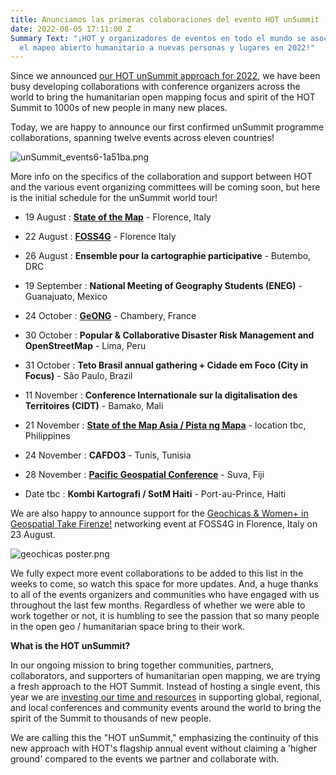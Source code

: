 ```yaml
---
title: Anunciamos las primeras colaboraciones del evento HOT unSummit
date: 2022-08-05 17:11:00 Z
Summary Text: "¡HOT y organizadores de eventos en todo el mundo se asocian para llevar
  el mapeo abierto humanitario a nuevas personas y lugares en 2022!"
---
```


Since we announced [our HOT unSummit approach for 2022](https://www.hotosm.org/updates/update-on-the-2022-and-2023-summits/), we have been busy developing collaborations with conference organizers across the world to bring the humanitarian open mapping focus and spirit of the HOT Summit to 1000s of new people in many new places.

Today, we are happy to announce our first confirmed unSummit programme collaborations, spanning twelve events across eleven countries!

![unSummit_events6-1a51ba.png](/uploads/unSummit_events6-1a51ba.png)

More info on the specifics of the collaboration and support between HOT and the various event organizing committees will be coming soon, but here is the initial schedule for the unSummit world tour!

* 19 August : **[State of the Map](https://2022.stateofthemap.org/)** - Florence, Italy

* 22 August : **[FOSS4G](https://2022.foss4g.org/index.php)** - Florence Italy

* 26 August : **Ensemble pour la cartographie participative** - Butembo, DRC

* 19 September : **National Meeting of Geography Students (ENEG)** - Guanajuato, Mexico

* 24 October : **[GeONG](https://cartong.org/geong/2022)** - Chambery, France

* 30 October : **Popular & Collaborative Disaster Risk Management and OpenStreetMap** - Lima, Peru

* 31 October : **Teto Brasil annual gathering \+ Cidade em Foco (City in Focus)** - São Paulo, Brazil

* 11 November : **Conference Internationale sur la digitalisation des Territoires (CIDT)** - Bamako, Mali

* 21 November : **[State of the Map Asia / Pista ng Mapa](https://pistangmapa.github.io/2022/)** - location tbc, Philippines

* 24 November : **CAFDO3** - Tunis, Tunisia

* 28 November : **[Pacific Geospatial Conference](https://osgeo-oceania.org/pacific-geospatial-conference/)** - Suva, Fiji

* Date tbc : **Kombi Kartografi / SotM Haiti** - Port-au-Prince, Haiti

We are also happy to announce support for the [Geochicas & Women\+ in Geospatial Take Firenze!](https://2022.foss4g.org/schedule_geowomen.php) networking event at FOSS4G in Florence, Italy on 23 August.

![geochicas poster.png](/uploads/geochicas%20poster.png)

We fully expect more event collaborations to be added to this list in the weeks to come, so watch this space for more updates. And, a huge thanks to all of the events organizers and communities who have engaged with us throughout the last few months. Regardless of whether we were able to work together or not, it is humbling to see the passion that so many people in the open geo / humanitarian space bring to their work.

**What is the HOT unSummit?**

In our ongoing mission to bring together communities, partners, collaborators, and supporters of humanitarian open mapping, we are trying a fresh approach to the HOT Summit. Instead of hosting a single event, this year we are [investing our time and resources](https://www.hotosm.org/updates/update-on-the-2022-and-2023-summits/) in supporting global, regional, and local conferences and community events around the world to bring the spirit of the Summit to thousands of new people.

We are calling this the "HOT unSummit," emphasizing the continuity of this new approach with HOT's flagship annual event without claiming a 'higher ground' compared to the events we partner and collaborate with.